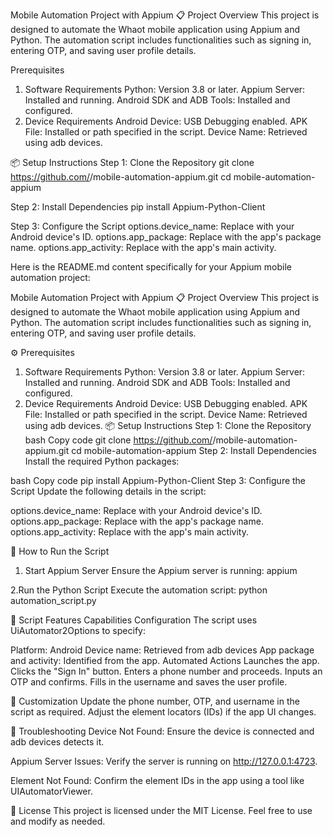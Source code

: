 Mobile Automation Project with Appium
📋 Project Overview
This project is designed to automate the Whaot mobile application using Appium and Python. The automation script includes functionalities such as signing in, entering OTP, and saving user profile details.

 Prerequisites
1. Software Requirements
Python: Version 3.8 or later.
Appium Server: Installed and running.
Android SDK and ADB Tools: Installed and configured.
2. Device Requirements
Android Device: USB Debugging enabled.
APK File: Installed or path specified in the script.
Device Name: Retrieved using adb devices.

📦 Setup Instructions
Step 1: Clone the Repository
git clone https://github.com/<your-username>/mobile-automation-appium.git
cd mobile-automation-appium

Step 2: Install Dependencies
pip install Appium-Python-Client

Step 3: Configure the Script
options.device_name: Replace with your Android device's ID.
options.app_package: Replace with the app's package name.
options.app_activity: Replace with the app's main activity.


Here is the README.md content specifically for your Appium mobile automation project:

Mobile Automation Project with Appium
📋 Project Overview
This project is designed to automate the Whaot mobile application using Appium and Python. The automation script includes functionalities such as signing in, entering OTP, and saving user profile details.

⚙️ Prerequisites
1. Software Requirements
Python: Version 3.8 or later.
Appium Server: Installed and running.
Android SDK and ADB Tools: Installed and configured.
2. Device Requirements
Android Device: USB Debugging enabled.
APK File: Installed or path specified in the script.
Device Name: Retrieved using adb devices.
📦 Setup Instructions
Step 1: Clone the Repository
bash
Copy code
git clone https://github.com/<your-username>/mobile-automation-appium.git
cd mobile-automation-appium
Step 2: Install Dependencies
Install the required Python packages:

bash
Copy code
pip install Appium-Python-Client
Step 3: Configure the Script
Update the following details in the script:

options.device_name: Replace with your Android device's ID.
options.app_package: Replace with the app's package name.
options.app_activity: Replace with the app's main activity.



🚀 How to Run the Script
1. Start Appium Server Ensure the Appium server is running:
appium

2.Run the Python Script Execute the automation script:
python automation_script.py


🧾 Script Features
Capabilities Configuration
The script uses UiAutomator2Options to specify:

Platform: Android
Device name: Retrieved from adb devices
App package and activity: Identified from the app.
Automated Actions
Launches the app.
Clicks the "Sign In" button.
Enters a phone number and proceeds.
Inputs an OTP and confirms.
Fills in the username and saves the user profile.


🔧 Customization
Update the phone number, OTP, and username in the script as required.
Adjust the element locators (IDs) if the app UI changes.


🐞 Troubleshooting
Device Not Found:
Ensure the device is connected and adb devices detects it.

Appium Server Issues:
Verify the server is running on http://127.0.0.1:4723.

Element Not Found:
Confirm the element IDs in the app using a tool like UIAutomatorViewer.

📜 License
This project is licensed under the MIT License. Feel free to use and modify as needed.





